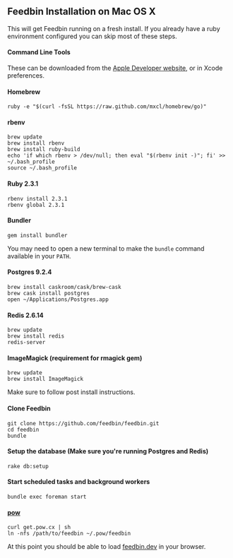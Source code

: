 Feedbin Installation on Mac OS X
----------------------------------------------

This will get Feedbin running on a fresh install. If you already have a ruby environment configured you can skip most of these steps.

#### Command Line Tools

These can be downloaded from the [Apple Developer website](https://developer.apple.com/downloads/index.action), or in Xcode preferences.

#### Homebrew

    ruby -e "$(curl -fsSL https://raw.github.com/mxcl/homebrew/go)"

#### rbenv

    brew update
    brew install rbenv
    brew install ruby-build
    echo 'if which rbenv > /dev/null; then eval "$(rbenv init -)"; fi' >> ~/.bash_profile
    source ~/.bash_profile

#### Ruby 2.3.1

    rbenv install 2.3.1
    rbenv global 2.3.1

#### Bundler

    gem install bundler

You may need to open a new terminal to make the `bundle` command available in your `PATH`.

#### Postgres 9.2.4

    brew install caskroom/cask/brew-cask
    brew cask install postgres
    open ~/Applications/Postgres.app

#### Redis 2.6.14

    brew update
    brew install redis
    redis-server

#### ImageMagick (requirement for rmagick gem)

    brew update
    brew install ImageMagick

Make sure to follow post install instructions.

#### Clone Feedbin

    git clone https://github.com/feedbin/feedbin.git
    cd feedbin
    bundle

#### Setup the database (Make sure you're running Postgres and Redis)

    rake db:setup

#### Start scheduled tasks and background workers

    bundle exec foreman start

#### [pow](http://pow.cx)

    curl get.pow.cx | sh
    ln -nfs /path/to/feedbin ~/.pow/feedbin

At this point you should be able to load [feedbin.dev](http://feedbin.dev/) in your browser.
